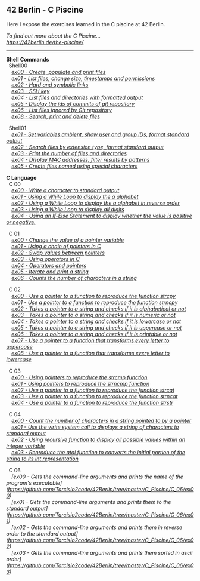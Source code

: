 ## 42 Berlin - C Piscine

Here I expose the exercises learned in the C piscine at 42 Berlin.

_To find out more about the C Piscine...   
https://42berlin.de/the-piscine/_   

---
**Shell Commands**    
&ensp;Shell00   
_&ensp;&ensp;[ex00 - Create, populate and print files](https://github.com/Tarcisio2code/42Berlin/tree/master/C_Piscine/Shell00/ex00)_    
_&ensp;&ensp;[ex01 - List files, change size, timestamps and permissions](https://github.com/Tarcisio2code/42Berlin/tree/master/C_Piscine/Shell00/ex01)_    
_&ensp;&ensp;[ex02 - Hard and symbolic links](https://github.com/Tarcisio2code/42Berlin/tree/master/C_Piscine/Shell00/ex02)_    
_&ensp;&ensp;[ex03 - SSH key](https://github.com/Tarcisio2code/42Berlin/tree/master/C_Piscine/Shell00/ex03)_    
_&ensp;&ensp;[ex04 - List files and directories with formatted output](https://github.com/Tarcisio2code/42Berlin/tree/master/C_Piscine/Shell00/ex04)_    
_&ensp;&ensp;[ex05 - Display the ids of commits of git repository](https://github.com/Tarcisio2code/42Berlin/tree/master/C_Piscine/Shell00/ex05)_   
_&ensp;&ensp;[ex06 - List files ignored by Git repository](https://github.com/Tarcisio2code/42Berlin/tree/master/C_Piscine/Shell00/ex06)_   
_&ensp;&ensp;[ex08 - Search, print and delete files](https://github.com/Tarcisio2code/42Berlin/tree/master/C_Piscine/Shell00/ex08)_   

&ensp;Shell01   
_&ensp;&ensp;[ex01 - Set variables ambient, show user and group IDs, format standard output](https://github.com/Tarcisio2code/42Berlin/tree/master/C_Piscine/Shell01/ex01)_   
_&ensp;&ensp;[ex02 - Search files by extension type, format standard output](https://github.com/Tarcisio2code/42Berlin/tree/master/C_Piscine/Shell01/ex02)_   
_&ensp;&ensp;[ex03 - Print the number of files and directories](https://github.com/Tarcisio2code/42Berlin/tree/master/C_Piscine/Shell01/ex03)_   
_&ensp;&ensp;[ex04 - Display MAC addresses, filter results by patterns](https://github.com/Tarcisio2code/42Berlin/tree/master/C_Piscine/Shell01/ex04)_   
_&ensp;&ensp;[ex05 - Create files named using special characters](https://github.com/Tarcisio2code/42Berlin/tree/master/C_Piscine/Shell01/ex05)_   

**C Language**    
&ensp;C 00   
_&ensp;&ensp;[ex00 - Write a character to standard output](https://github.com/Tarcisio2code/42Berlin/tree/master/C_Piscine/C_00/ex00)_   
_&ensp;&ensp;[ex01 - Using a While Loop to display the a alphabet](https://github.com/Tarcisio2code/42Berlin/tree/master/C_Piscine/C_00/ex01)_   
_&ensp;&ensp;[ex02 - Using a While Loop to display the a alphabet in reverse order](https://github.com/Tarcisio2code/42Berlin/tree/master/C_Piscine/C_00/ex02)_   
_&ensp;&ensp;[ex03 - Using a While Loop to display all digits](https://github.com/Tarcisio2code/42Berlin/tree/master/C_Piscine/C_00/ex03)_   
_&ensp;&ensp;[ex04 - Using an If-Else Statement to display whether the value is positive or negative.](https://github.com/Tarcisio2code/42Berlin/tree/master/C_Piscine/C_00/ex04)_    
    
&ensp;C 01   
_&ensp;&ensp;[ex00 - Change the value of a pointer variable](https://github.com/Tarcisio2code/42Berlin/tree/master/C_Piscine/C_01/ex00)_   
_&ensp;&ensp;[ex01 - Using a chain of pointers in C](https://github.com/Tarcisio2code/42Berlin/tree/master/C_Piscine/C_01/ex01)_   
_&ensp;&ensp;[ex02 - Swap values between pointers](https://github.com/Tarcisio2code/42Berlin/tree/master/C_Piscine/C_01/ex02)_   
_&ensp;&ensp;[ex03 - Using operators in C](https://github.com/Tarcisio2code/42Berlin/tree/master/C_Piscine/C_01/ex03)_   
_&ensp;&ensp;[ex04 - Operators and pointers](https://github.com/Tarcisio2code/42Berlin/tree/master/C_Piscine/C_01/ex04)_   
_&ensp;&ensp;[ex05 - Iterate and print a string](https://github.com/Tarcisio2code/42Berlin/tree/master/C_Piscine/C_01/ex05)_   
_&ensp;&ensp;[ex06 - Counts the number of characters in a string](https://github.com/Tarcisio2code/42Berlin/tree/master/C_Piscine/C_01/ex06)_   
    
&ensp;C 02   
_&ensp;&ensp;[ex00 - Use a pointer to a function to reproduce the function strcpy](https://github.com/Tarcisio2code/42Berlin/tree/master/C_Piscine/C_02/ex00)_   
_&ensp;&ensp;[ex01 - Use a pointer to a function to reproduce the function strncpy](https://github.com/Tarcisio2code/42Berlin/tree/master/C_Piscine/C_02/ex01)_   
_&ensp;&ensp;[ex02 - Takes a pointer to a string and checks if it is alphabetical or not](https://github.com/Tarcisio2code/42Berlin/tree/master/C_Piscine/C_02/ex02)_   
_&ensp;&ensp;[ex03 - Takes a pointer to a string and checks if it is numeric or not](https://github.com/Tarcisio2code/42Berlin/tree/master/C_Piscine/C_02/ex03)_   
_&ensp;&ensp;[ex04 - Takes a pointer to a string and checks if it is lowercase or not](https://github.com/Tarcisio2code/42Berlin/tree/master/C_Piscine/C_02/ex04)_   
_&ensp;&ensp;[ex05 - Takes a pointer to a string and checks if it is uppercase or not](https://github.com/Tarcisio2code/42Berlin/tree/master/C_Piscine/C_02/ex05)_   
_&ensp;&ensp;[ex06 - Takes a pointer to a string and checks if it is printable or not](https://github.com/Tarcisio2code/42Berlin/tree/master/C_Piscine/C_02/ex06)_   
_&ensp;&ensp;[ex07 - Use a pointer to a function that transforms every letter to uppercase
](https://github.com/Tarcisio2code/42Berlin/tree/master/C_Piscine/C_02/ex07)_   
_&ensp;&ensp;[ex08 - Use a pointer to a function that transforms every letter to lowercase
](https://github.com/Tarcisio2code/42Berlin/tree/master/C_Piscine/C_02/ex08)_   

&ensp;C 03   
_&ensp;&ensp;[ex00 - Using pointers to reproduce the strcmp function](https://github.com/Tarcisio2code/42Berlin/tree/master/C_Piscine/C_03/ex00)_   
_&ensp;&ensp;[ex01 - Using pointers to reproduce the strncmp function](https://github.com/Tarcisio2code/42Berlin/tree/master/C_Piscine/C_03/ex01)_   
_&ensp;&ensp;[ex02 - Use a pointer to a function to reproduce the function strcat](https://github.com/Tarcisio2code/42Berlin/tree/master/C_Piscine/C_03/ex02)_   
_&ensp;&ensp;[ex03 - Use a pointer to a function to reproduce the function strncat](https://github.com/Tarcisio2code/42Berlin/tree/master/C_Piscine/C_03/ex03)_   
_&ensp;&ensp;[ex04 - Use a pointer to a function to reproduce the function strstr](https://github.com/Tarcisio2code/42Berlin/tree/master/C_Piscine/C_03/ex04)_   

&ensp;C 04   
_&ensp;&ensp;[ex00 - Count the number of characters in a string pointed to by a pointer](https://github.com/Tarcisio2code/42Berlin/tree/master/C_Piscine/C_04/ex00)_   
_&ensp;&ensp;[ex01 - Use the write system call to displays a string of characters to standard output](https://github.com/Tarcisio2code/42Berlin/tree/master/C_Piscine/C_04/ex01)_   
_&ensp;&ensp;[ex02 - Using recursive function to display all possible values within an integer variable](https://github.com/Tarcisio2code/42Berlin/tree/master/C_Piscine/C_04/ex02)_   
_&ensp;&ensp;[ex03 - Reproduce the atoi function to converts the initial portion of the string to its int representation](https://github.com/Tarcisio2code/42Berlin/tree/master/C_Piscine/C_04/ex03)_   

&ensp;C 06   
_&ensp;&ensp;[ex00 - Gets the command-line arguments and prints the name of the program's executable]
(https://github.com/Tarcisio2code/42Berlin/tree/master/C_Piscine/C_06/ex00)_   
_&ensp;&ensp;[ex01 - Gets the command-line arguments and prints them to the standard output]
(https://github.com/Tarcisio2code/42Berlin/tree/master/C_Piscine/C_06/ex01)_   
_&ensp;&ensp;[ex02 - Gets the command-line arguments and prints them in reverse order to the standard output]
(https://github.com/Tarcisio2code/42Berlin/tree/master/C_Piscine/C_06/ex02)_   
_&ensp;&ensp;[ex03 - Gets the command-line arguments and prints them sorted in ascii order]
(https://github.com/Tarcisio2code/42Berlin/tree/master/C_Piscine/C_06/ex03)_   